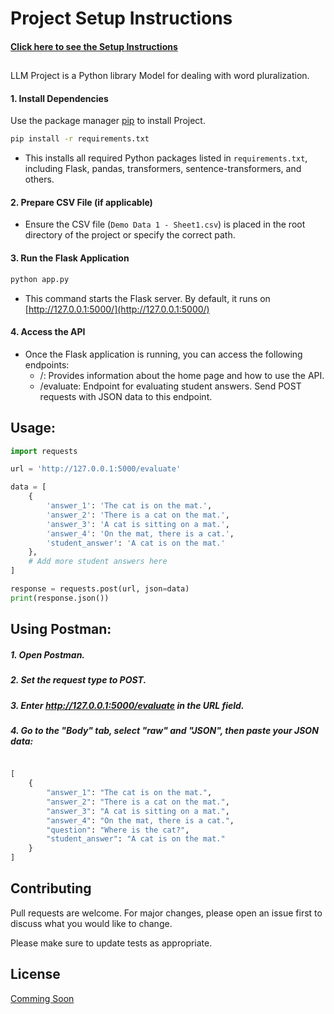 # Project Setup Instructions 
#### [Click here to see the Setup Instructions](https://shazidnawasshovon.github.io/LLM-API/)
##

LLM Project is a Python library Model for dealing with word pluralization.

#### 1. Install Dependencies

Use the package manager [pip](https://pip.pypa.io/en/stable/) to install Project.

```bash
pip install -r requirements.txt
```
* This installs all required Python packages listed in `requirements.txt`, including Flask, pandas, transformers, sentence-transformers, and others.

#### 2. Prepare CSV File (if applicable)
* Ensure the CSV file (`Demo Data 1 - Sheet1.csv`) is placed in the root directory of the project or specify the correct path.
#### 3. Run the Flask Application
```bash
python app.py
```
* This command starts the Flask server. By default, it runs on [http://127.0.0.1:5000/](http://127.0.0.1:5000/)

#### 4. Access the API

* Once the Flask application is running, you can access the following endpoints:
  * /: Provides information about the home page and how to use the API.
  * /evaluate: Endpoint for evaluating student answers. Send POST requests with JSON data to this endpoint.
## Usage:

```python
import requests

url = 'http://127.0.0.1:5000/evaluate'

data = [
    {
        'answer_1': 'The cat is on the mat.',
        'answer_2': 'There is a cat on the mat.',
        'answer_3': 'A cat is sitting on a mat.',
        'answer_4': 'On the mat, there is a cat.',
        'student_answer': 'A cat is on the mat.'
    },
    # Add more student answers here
]

response = requests.post(url, json=data)
print(response.json())

```
## Using Postman:

##### 1. Open Postman.
##### 2. Set the request type to POST.
##### 3. Enter http://127.0.0.1:5000/evaluate in the URL field.
##### 4. Go to the "Body" tab, select "raw" and "JSON", then paste your JSON data:
```python

[
    {
        "answer_1": "The cat is on the mat.",
        "answer_2": "There is a cat on the mat.",
        "answer_3": "A cat is sitting on a mat.",
        "answer_4": "On the mat, there is a cat.",
        "question": "Where is the cat?",
        "student_answer": "A cat is on the mat."
    }
]

```

## Contributing

Pull requests are welcome. For major changes, please open an issue first
to discuss what you would like to change.

Please make sure to update tests as appropriate.

## License

[Comming Soon](https://)